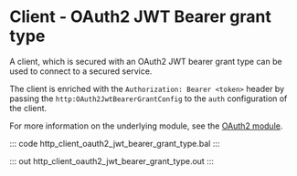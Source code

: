 # Client - OAuth2 JWT Bearer grant type

A client, which is secured with an OAuth2 JWT bearer grant type can be
used to connect to a secured service.

The client is enriched with the `Authorization: Bearer <token>` header by
passing the `http:OAuth2JwtBearerGrantConfig` to the `auth`
configuration of the client.

For more information on the underlying module,
see the [OAuth2 module](https://lib.ballerina.io/ballerina/oauth2/latest/).

::: code http_client_oauth2_jwt_bearer_grant_type.bal :::

::: out http_client_oauth2_jwt_bearer_grant_type.out :::